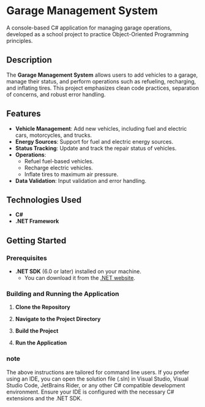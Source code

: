 # Garage Management System

A console-based C# application for managing garage operations, developed as a school project to practice Object-Oriented Programming principles.

## Description

The **Garage Management System** allows users to add vehicles to a garage, manage their status, and perform operations such as refueling, recharging, and inflating tires. This project emphasizes clean code practices, separation of concerns, and robust error handling.

## Features

- **Vehicle Management**: Add new vehicles, including fuel and electric cars, motorcycles, and trucks.
- **Energy Sources**: Support for fuel and electric energy sources.
- **Status Tracking**: Update and track the repair status of vehicles.
- **Operations**:
  - Refuel fuel-based vehicles.
  - Recharge electric vehicles.
  - Inflate tires to maximum air pressure.
- **Data Validation**: Input validation and error handling.

## Technologies Used

- **C#**
- **.NET Framework**

## Getting Started

### Prerequisites

- **.NET SDK** (6.0 or later) installed on your machine.
  - You can download it from the [.NET website](https://dotnet.microsoft.com/download).

### Building and Running the Application

1. **Clone the Repository**

2. **Navigate to the Project Directory**

3. **Build the Project**

4. **Run the Application**

### note

The above instructions are tailored for command line users. If you prefer using an IDE, you can open the solution file (.sln) in Visual Studio, Visual Studio Code, JetBrains Rider, or any other C# compatible development environment.
Ensure your IDE is configured with the necessary C# extensions and the .NET SDK.


